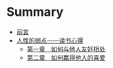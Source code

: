 # Summary

- [前言](README.md)
- [人性的弱点——读书心得](README.md)
  - [第一章&emsp;如何与他人友好相处](chapter/c1.md)
  - [第二章&emsp;如何赢得他人的喜爱](chapter/c2.md)

